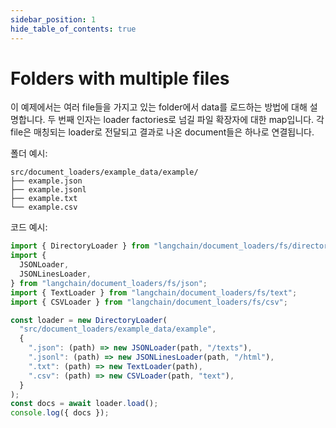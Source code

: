 ```yaml
---
sidebar_position: 1
hide_table_of_contents: true
---
```


# Folders with multiple files

이 예제에서는 여러 file들을 가지고 있는 folder에서 data를 로드하는 방법에 대해 설명합니다. 두 번째 인자는 loader factories로 넘길 파일 확장자에 대한 map입니다. 각 file은 매칭되는 loader로 전달되고 결과로 나온 document들은 하나로 연결됩니다.

폴더 예시:

```text
src/document_loaders/example_data/example/
├── example.json
├── example.jsonl
├── example.txt
└── example.csv
```

코드 예시:

```typescript
import { DirectoryLoader } from "langchain/document_loaders/fs/directory";
import {
  JSONLoader,
  JSONLinesLoader,
} from "langchain/document_loaders/fs/json";
import { TextLoader } from "langchain/document_loaders/fs/text";
import { CSVLoader } from "langchain/document_loaders/fs/csv";

const loader = new DirectoryLoader(
  "src/document_loaders/example_data/example",
  {
    ".json": (path) => new JSONLoader(path, "/texts"),
    ".jsonl": (path) => new JSONLinesLoader(path, "/html"),
    ".txt": (path) => new TextLoader(path),
    ".csv": (path) => new CSVLoader(path, "text"),
  }
);
const docs = await loader.load();
console.log({ docs });
```
